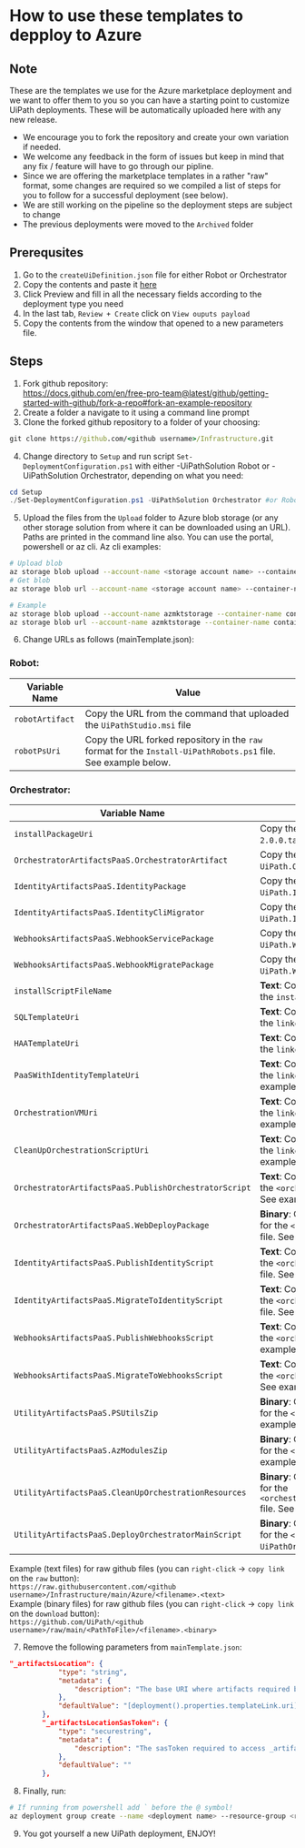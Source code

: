 # How to use these templates to depploy to Azure

## Note
These are the templates we use for the Azure marketplace deployment and we want to offer them to you so you can have a starting point to customize UiPath deployments. These will be automatically uploaded here with any new release.

- We encourage you to fork the repository and create your own variation if needed.
- We welcome any feedback in the form of issues but keep in mind that any fix / feature will have to go through our pipline.
- Since we are offering the marketplace templates in a rather "raw" format, some changes are required so we compiled a list of steps for you to follow for a successful deployment (see below).
- We are still working on the pipeline so the deployment steps are subject to change
- The previous deployments were moved to the `Archived` folder

## Prerequsites
1. Go to the `createUiDefinition.json` file for either Robot or Orchestrator
2. Copy the contents and paste it [here](https://portal.azure.com/#blade/Microsoft_Azure_CreateUIDef/SandboxBlade)
3. Click Preview and fill in all the necessary fields according to the deployment type you need
4. In the last tab, `Review + Create` click on `View ouputs payload`
5. Copy the contents from the window that opened to a new parameters file.


## Steps
1. Fork github repository:  
https://docs.github.com/en/free-pro-team@latest/github/getting-started-with-github/fork-a-repo#fork-an-example-repository
2. Create a folder a navigate to it using a command line prompt
3. Clone the forked github repository to a folder of your choosing:
``` cmd
git clone https://github.com/<github username>/Infrastructure.git
```
4. Change directory to `Setup` and run script `Set-DeploymentConfiguration.ps1` with either -UiPathSolution Robot or -UiPathSolution Orchestrator, depending on what you need:
```powershell
cd Setup
./Set-DeploymentConfiguration.ps1 -UiPathSolution Orchestrator #or Robot
```
5. Upload the files from the `Upload` folder to Azure blob storage (or any other storage solution from where it can be downloaded using an URL). Paths are printed in the command line also. You can use the portal, powershell or az cli.
Az cli examples:
```bash
# Upload blob
az storage blob upload --account-name <storage account name> --container-name <container name> --name <file name> --file <file path>
# Get blob
az storage blob url --account-name <storage account name> --container-name <container name> --name <file name> --output tsv

# Example
az storage blob upload --account-name azmktstorage --container-name container --name file.txt --file "D:\UpiPath\Setup\Upload\file.txt"
az storage blob url --account-name azmktstorage --container-name container --name file.txt --output tsv
```
6. Change URLs as follows (mainTemplate.json):
### Robot:

| Variable Name | Value |
| ------ | -------- |
| `robotArtifact` | Copy the URL from the command that uploaded the `UiPathStudio.msi` file |
| `robotPsUri` | Copy the URL forked repository in the `raw` format for the `Install-UiPathRobots.ps1` file. See example below. |

### Orchestrator:

| Variable Name | Value |
| ------ | -------- |
| `installPackageUri` | Copy the URL from the command that uploaded the `haa-2.0.0.tar.gz` file |
| `OrchestratorArtifactsPaaS.OrchestratorArtifact` | Copy the URL from the command that uploaded the `UiPath.Orchestrator.Web.zip` file |
| `IdentityArtifactsPaaS.IdentityPackage` | Copy the URL from the command that uploaded the `UiPath.IdentityServer.Web.zip` file |
| `IdentityArtifactsPaaS.IdentityCliMigrator` | Copy the URL from the command that uploaded the `UiPath.IdentityServer.Migrator.Cli.zip` file |
| `WebhooksArtifactsPaaS.WebhookServicePackage` | Copy the URL from the command that uploaded the `UiPath.WebhookService.Web.zip` file |
| `WebhooksArtifactsPaaS.WebhookMigratePackage` | Copy the URL from the command that uploaded the `UiPath.WebhookService.Migrator.Cli.zip` file |
| `installScriptFileName` | **Text**: Copy the URL forked repository in the `raw` format for the `install-haa.sh` file. See example below. |
| `SQLTemplateUri` | **Text**: Copy the URL forked repository in the `raw` format for the `linkedTemplates/SQL.json` file. See example below. |
| `HAATemplateUri` | **Text**: Copy the URL forked repository in the `raw` format for the `linkedTemplates/HAA.json` file. See example below. |
| `PaaSWithIdentityTemplateUri` | **Text**: Copy the URL forked repository in the `raw` format for the `linkedTemplates/PaaSWithIdentity.json` file. See example below. |
| `OrchestrationVMUri` | **Text**: Copy the URL forked repository in the `raw` format for the `linkedTemplates/OrchestrationVM.json` file. See example below. |
| `CleanUpOrchestrationScriptUri` | **Text**: Copy the URL forked repository in the `raw` format for the `linkedTemplates/CleanUpScriptsTemplate.json` file. See example below. |
| `OrchestratorArtifactsPaaS.PublishOrchestratorScript` | **Text**: Copy the URL forked repository in the `raw` format for the `<orchestratorVersion>/Publish-Orchestrator.ps1` file. See example below. |
| `OrchestratorArtifactsPaaS.WebDeployPackage` | **Binary**: Copy the URL forked repository in the `raw` format for the `<orchestratorVersion>/WebDeploy_amd64_en-US.msi` file. See example below. |
| `IdentityArtifactsPaaS.PublishIdentityScript` | **Text**: Copy the URL forked repository in the `raw` format for the `<orchestratorVersion>/Publish-IdentityServer.ps1` file. See example below. |
| `IdentityArtifactsPaaS.MigrateToIdentityScript` | **Text**: Copy the URL forked repository in the `raw` format for the `<orchestratorVersion>/MigrateTo-IdentityServer.ps1` file. See example below. |
| `WebhooksArtifactsPaaS.PublishWebhooksScript` | **Text**: Copy the URL forked repository in the `raw` format for the `<orchestratorVersion>/Publish-Webhooks.ps1` file. See example below. |
| `WebhooksArtifactsPaaS.MigrateToWebhooksScript` | **Text**: Copy the URL forked repository in the `raw` format for the `<orchestratorVersion>/MigrateTo-Webhooks.ps1` file. See example below. |
| `UtilityArtifactsPaaS.PSUtilsZip` | **Binary**: Copy the URL forked repository in the `raw` format for the `<orchestratorVersion>/ps_utils.zip` file. See example below. |
| `UtilityArtifactsPaaS.AzModulesZip` | **Binary**: Copy the URL forked repository in the `raw` format for the `<orchestratorVersion>/AzModules.zip` file. See example below. |
| `UtilityArtifactsPaaS.CleanUpOrchestrationResources` | **Binary**: Copy the URL forked repository in the `raw` format for the `<orchestratorVersion>/CleanUpOrchestrationResources.ps1` file. See example below. |
| `UtilityArtifactsPaaS.DeployOrchestratorMainScript` | **Binary**: Copy the URL forked repository in the `raw` format for the `<orchestratorVersion>/Deploy-UiPathOrchestratorPaaS.ps1` file. See example below. |

Example (text files) for raw github files (you can `right-click` -> `copy link` on the `raw` button):  
`https://raw.githubusercontent.com/<github username>/Infrastructure/main/Azure/<filename>.<text>`  
Example (binary files) for raw github files (you can `right-click` -> `copy link` on the `download` button):  
`https://github.com/UiPath/<github username>/raw/main/<PathToFile>/<filename>.<binary>`

7. Remove the following parameters from `mainTemplate.json`:
```json
"_artifactsLocation": {
            "type": "string",
            "metadata": {
                "description": "The base URI where artifacts required by this template are located including a trailing '/'"
            },
            "defaultValue": "[deployment().properties.templateLink.uri]"
        },
        "_artifactsLocationSasToken": {
            "type": "securestring",
            "metadata": {
                "description": "The sasToken required to access _artifactsLocation.  When the template is deployed using the accompanying scripts, a sasToken will be automatically generated. Use the defaultValue if the staging location is not secured."
            },
            "defaultValue": ""
        },
```

8. Finally, run:
```bash
# If running from powershell add ` before the @ symbol!
az deployment group create --name <deployment name> --resource-group <resource group name> --template-file <path to mainTemplate.json> --parameters @<parameters file>
```
9. You got yourself a new UiPath deployment, ENJOY!